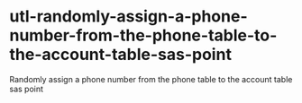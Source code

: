 # utl-randomly-assign-a-phone-number-from-the-phone-table-to-the-account-table-sas-point
Randomly assign a phone number from the phone table to the account table sas point
